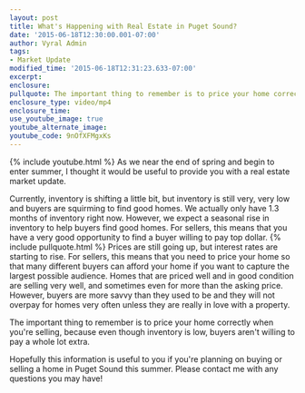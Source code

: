```yaml
---
layout: post
title: What's Happening with Real Estate in Puget Sound?
date: '2015-06-18T12:30:00.001-07:00'
author: Vyral Admin
tags:
- Market Update
modified_time: '2015-06-18T12:31:23.633-07:00'
excerpt:
enclosure:
pullquote: The important thing to remember is to price your home correctly when you're selling.
enclosure_type: video/mp4
enclosure_time:
use_youtube_image: true
youtube_alternate_image:
youtube_code: 9nOfXFMgxKs
---
```

{% include youtube.html %}
As we near the end of spring and begin to enter summer, I thought it would be useful to provide you with a real estate market update.

Currently, inventory is shifting a little bit, but inventory is still very, very low and buyers are squirming to find good homes. We actually only have 1.3 months of inventory right now. However, we expect a seasonal rise in inventory to help buyers find good homes. For sellers, this means that you have a very good opportunity to find a buyer willing to pay top dollar.
{% include pullquote.html %}
Prices are still going up, but interest rates are starting to rise. For sellers, this means that you need to price your home so that many different buyers can afford your home if you want to capture the largest possible audience. Homes that are priced well and in good condition are selling very well, and sometimes even for more than the asking price. However, buyers are more savvy than they used to be and they will not overpay for homes very often unless they are really in love with a property.

The important thing to remember is to price your home correctly when you're selling, because even though inventory is low, buyers aren't willing to pay a whole lot extra.

Hopefully this information is useful to you if you're planning on buying or selling a home in Puget Sound this summer. Please contact me with any questions you may have!
